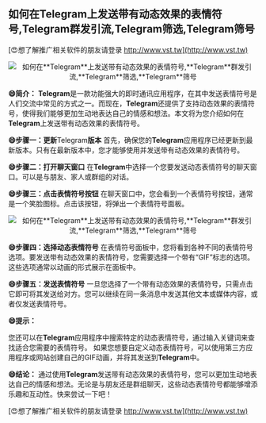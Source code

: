 ## **如何在**Telegram**上发送带有动态效果的表情符号,**Telegram**群发引流,**Telegram**筛选,**Telegram**筛号**

[😍想了解推广相关软件的朋友请登录 http://www.vst.tw](http://www.vst.tw)

 <center><img src="https://vst.tw/MP4/tuiguang/png/0.png" alt="如何在**Telegram**上发送带有动态效果的表情符号,**Telegram**群发引流,**Telegram**筛选,**Telegram**筛号"></center>

**😄简介：**
**Telegram**是一款功能强大的即时通讯应用程序，在其中发送表情符号是人们交流中常见的方式之一。而现在，**Telegram**还提供了支持动态效果的表情符号，使得我们能够更加生动地表达自己的情感和想法。本文将为您介绍如何在**Telegram**上发送带有动态效果的表情符号。

**😄步骤一：更新**Telegram**版本**
首先，确保您的**Telegram**应用程序已经更新到最新版本。只有在最新版本中，您才能够使用并发送带有动态效果的表情符号。

**😄步骤二：打开聊天窗口**
在**Telegram**中选择一个您要发送动态表情符号的聊天窗口。可以是与朋友、家人或群组的对话。

**😄步骤三：点击表情符号按钮**
在聊天窗口中，您会看到一个表情符号按钮，通常是一个笑脸图标。点击该按钮，将弹出一个表情符号面板。

 <center><img src="https://vst.tw/MP4/tuiguang/png/2.png" alt="如何在**Telegram**上发送带有动态效果的表情符号,**Telegram**群发引流,**Telegram**筛选,**Telegram**筛号"></center>

**😄步骤四：选择动态表情符号**
在表情符号面板中，您将看到各种不同的表情符号选项。要发送带有动态效果的表情符号，您需要选择一个带有“GIF”标志的选项。这些选项通常以动画的形式展示在面板中。

**😄步骤五：发送表情符号**
一旦您选择了一个带有动态效果的表情符号，只需点击它即可将其发送给对方。您可以继续在同一条消息中发送其他文本或媒体内容，或者仅发送表情符号。

**😄提示：**

您还可以在**Telegram**应用程序中搜索特定的动态表情符号，通过输入关键词来查找适合您需要的表情符号。
如果您想要自定义动态表情符号，可以使用第三方应用程序或网站创建自己的GIF动画，并将其发送到**Telegram**中。

**😄结论：**
通过使用**Telegram**发送带有动态效果的表情符号，您可以更加生动地表达自己的情感和想法。无论是与朋友还是群组聊天，这些动态表情符号都能够增添乐趣和互动性。快来尝试一下吧！

[😍想了解推广相关软件的朋友请登录 http://www.vst.tw](http://www.vst.tw)



